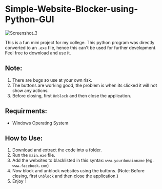 # Simple-Website-Blocker-using-Python-GUI

![Screenshot_3](https://user-images.githubusercontent.com/100853494/169704759-ea7a9da0-61ac-44ce-9bc1-2b1339954e27.png)

This is a fun mini project for my college. 
This python program was directly converted to an `.exe` file, hence this can't be used for further development.
Feel free to download and use it.

## Note: 
1. There are bugs so use at your own risk.
2. The buttons are working good, the problem is when its clicked it will not show any actions.
3. Before closing, first `Unblock` and then close the application. 

## Requirments: ##
* Windows Operating System

## How to Use:
1. [Download](https://github.com/harshitv-io/Simple-Website-Blocker-using-Python-GUI/archive/refs/heads/main.zip) and extract the code into a folder.
2. Run the `main.exe` file.
3. Add the websites to blacklisted in this syntax: `www.yourdomainname` (eg. `www.facebook.com`)
4. Now block and unblock websites using the buttons. (Note: Before closing, first `Unblock` and then close the application.)
6. Enjoy !
